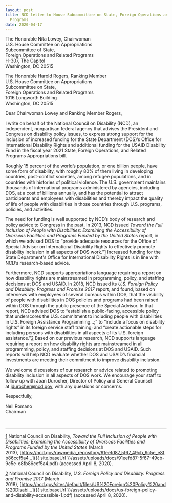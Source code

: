 ```yaml
---
layout: post
title: NCD letter to House Subcommittee on State, Foreign Operations and Related
  Programs
date: 2020-04-17
---
```

The Honorable Nita Lowey, Chairwoman\
U.S. House Committee on Appropriations\
Subcommittee of State,\
Foreign Operations and Related Programs\
H-307, The Capitol\
Washington, DC 20515

The Honorable Harold Rogers, Ranking Member\
U.S. House Committee on Appropriations\
Subcommittee on State,\
Foreign Operations and Related Programs\
1016 Longworth Building\
Washington, DC 20515

Dear Chairwoman Lowey and Ranking Member Rogers,

I write on behalf of the National Council on Disability (NCD), an independent, nonpartisan federal agency that advises the President and Congress on disability policy issues, to express strong support for the inclusion of increased funding for the State Department (DOS)’s Office for International Disability Rights and additional funding for the USAID Disability Fund in the fiscal year 2021 State, Foreign Operations, and Related Programs Appropriations bill.

Roughly 15 percent of the world’s population, or one billion people, have some form of disability, with roughly 80% of them living in developing countries, post-conflict societies, among refugee populations, and in countries with histories of political violence. The U.S. government maintains thousands of international programs administered by agencies, including DOS, at a cost of billions annually, and has the potential to attract participants and employees with disabilities and thereby impact the quality of life of people with disabilities in those countries through U.S. programs, policies, and activities.

The need for funding is well supported by NCD’s body of research and policy advice to Congress in the past. In 2013, NCD issued *Toward the Full Inclusion of People with Disabilities: Examining the Accessibility of Overseas Facilities and Programs Funded by the United States* report, in which we advised DOS to “provide adequate resources for the Office of Special Advisor on International Disability Rights to effectively promote disability inclusion in all aspects of DOS work.”[1](https://ncd.gov/publications/2020/ncd-letter-house-subcommittee-sforp#_ftn1) Increased funding for the State Department's Office for International Disability Rights is in line with NCD’s research-based advice.

Furthermore, NCD supports appropriations language requiring a report on how disability rights are mainstreamed in programming, policy, and staffing decisions at DOS and USAID. In 2018, NCD issued its *U.S. Foreign Policy and Disability: Progress and Promise 2017* report, and found, based on interviews with employees of several bureaus within DOS, that the visibility of people with disabilities in DOS policies and programs had been raised within DOS through the public presence of the Special Advisor. In that report, NCD advised DOS to “establish a public-facing, accessible policy that underscores the U.S. commitment to including people with disabilities in U.S. Foreign Assistance Programming...;” to “include a focus on disability rights” in its foreign service staff training; and “create actionable steps for including persons with disabilities in all aspects of its U.S. foreign assistance.”[2](https://ncd.gov/publications/2020/ncd-letter-house-subcommittee-sforp#_ftn2) Based on our previous research, NCD supports language requiring a report on how disability rights are mainstreamed in all programming, policy, and staffing decisions at DOS and USAID. Such reports will help NCD evaluate whether DOS and USAID’s financial investments are meeting their commitment to improve disability inclusion.

We welcome discussions of our research or advice related to promoting disability inclusion in all aspects of DOS work. We encourage your staff to follow up with Joan Durocher, Director of Policy and General Counsel at [jdurocher@ncd.gov](mailto:jdurocher@ncd.gov), with any questions or concerns.

Respectfully,

Neil Romano\
Chairman

 



- - -

[1](https://ncd.gov/publications/2020/ncd-letter-house-subcommittee-sforp#_ftnref1) National Council on Disability, *Toward the Full Inclusion of People with Disabilities: Examining the Accessibility of Overseas Facilities and Programs Funded by the United States* (March 2013), [https://ncd.gov/rawmedia_repository/91eefd87_5f67_49cb_9c5e_e8fb86ccf5a4...]({{ site.baseUrl }}/assets/uploads/docs/91eefd87-5f67-49cb-9c5e-e8fb86ccf5a4.pdf) (accessed April 8, 2020).

[2](https://ncd.gov/publications/2020/ncd-letter-house-subcommittee-sforp#_ftnref2) National Council on Disability, *U.S. Foreign Policy and Disability: Progress and Promise 2017* (March 2018), [https://ncd.gov/sites/default/files/US%20Foreign%20Policy%20and%20Disabi...]({{ site.baseUrl }}/assets/uploads/docs/us-foreign-policy-and-disability-accessible-1.pdf) (accessed April 8, 2020).
